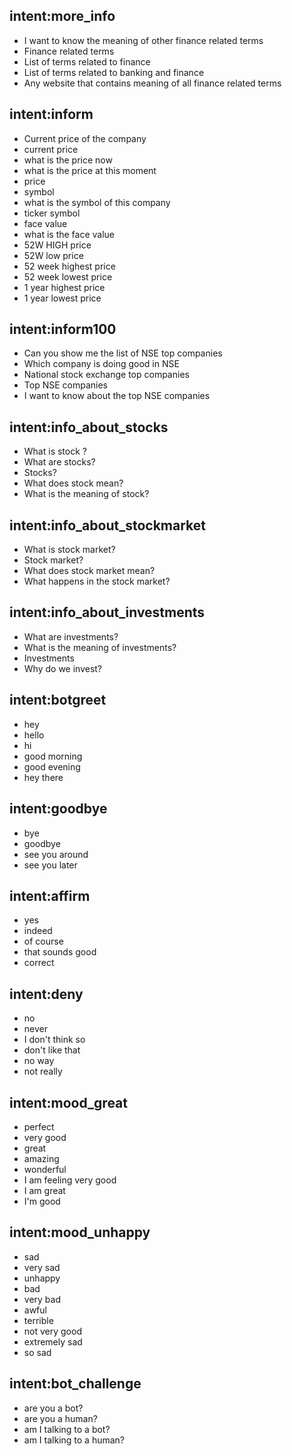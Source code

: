 ## intent:more_info
- I want to know the meaning of other finance related terms
- Finance related terms
- List of terms related to finance
- List of terms related to banking and finance
- Any website that contains meaning of all finance related terms

## intent:inform
- Current price of the company
- current price
- what is the price now
- what is the price at this moment
- price
- symbol
- what is the symbol of this company
- ticker symbol
- face value
- what is the face value
- 52W HIGH price
- 52W low price
- 52 week highest price
- 52 week lowest price
- 1 year highest price
- 1 year lowest price


## intent:inform100
- Can you show me the list of NSE top companies
- Which company is doing good in NSE
- National stock exchange top companies
- Top NSE companies 
- I want to know about the top NSE companies

## intent:info_about_stocks
- What is stock ?
- What are stocks?
- Stocks?
- What does stock mean?
- What is the meaning of stock?

## intent:info_about_stockmarket
- What is stock market?
- Stock market?
- What does stock market mean?
- What happens in the stock market?

## intent:info_about_investments
- What are investments?
- What is the meaning of investments?
- Investments
- Why do we invest?

## intent:botgreet
- hey
- hello
- hi
- good morning
- good evening 
- hey there

## intent:goodbye
- bye
- goodbye
- see you around
- see you later

## intent:affirm
- yes
- indeed
- of course
- that sounds good
- correct

## intent:deny
- no
- never
- I don't think so
- don't like that
- no way
- not really

## intent:mood_great
- perfect
- very good
- great
- amazing
- wonderful
- I am feeling very good
- I am great
- I'm good

## intent:mood_unhappy
- sad
- very sad
- unhappy
- bad
- very bad
- awful
- terrible
- not very good
- extremely sad
- so sad

## intent:bot_challenge
- are you a bot?
- are you a human?
- am I talking to a bot?
- am I talking to a human?
